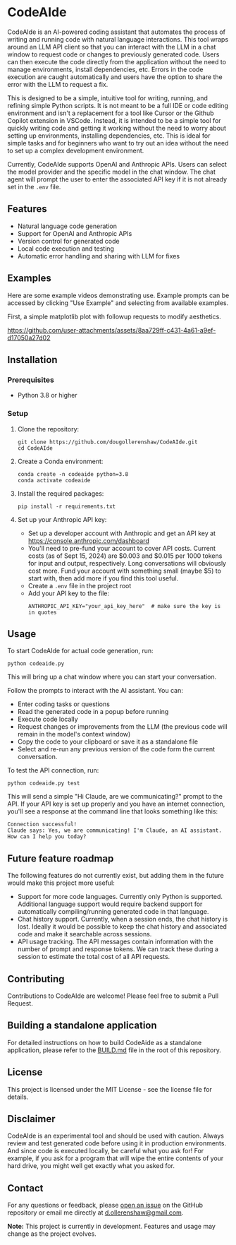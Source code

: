 # CodeAIde

CodeAIde is an AI-powered coding assistant that automates the process of writing and running code with natural language interactions. This tool wraps around an LLM API client so that you can interact with the LLM in a chat window to request code or changes to previously generated code. Users can then execute the code directly from the application without the need to manage environments, install dependencies, etc. Errors in the code execution are caught automatically and users have the option to share the error with the LLM to request a fix.

This is designed to be a simple, intuitive tool for writing, running, and refining simple Python scripts. It is not meant to be a full IDE or code editing environment and isn't a replacement for a tool like Cursor or the Github Copilot extension in VSCode. Instead, it is intended to be a simple tool for quickly writing code and getting it working without the need to worry about setting up environments, installing dependencies, etc. This is ideal for simple tasks and for beginners who want to try out an idea without the need to set up a complex development environment.

Currently, CodeAIde supports OpenAI and Anthropic APIs. Users can select the model provider and the specific model in the chat window. The chat agent will prompt the user to enter the associated API key if it is not already set in the `.env` file.

## Features

- Natural language code generation
- Support for OpenAI and Anthropic APIs
- Version control for generated code
- Local code execution and testing
- Automatic error handling and sharing with LLM for fixes

## Examples

Here are some example videos demonstrating use. Example prompts can be accessed by clicking "Use Example" and selecting from available examples.

First, a simple matplotlib plot with followup requests to modify aesthetics.

https://github.com/user-attachments/assets/8aa729ff-c431-4a61-a9ef-d17050a27d02

## Installation

### Prerequisites

- Python 3.8 or higher

### Setup

1. Clone the repository:
   ```
   git clone https://github.com/dougollerenshaw/CodeAIde.git
   cd CodeAIde
   ```

2. Create a Conda environment:
   ```
   conda create -n codeaide python=3.8
   conda activate codeaide
   ```

3. Install the required packages:
   ```
   pip install -r requirements.txt
   ```

4. Set up your Anthropic API key:
   - Set up a developer account with Anthropic and get an API key at https://console.anthropic.com/dashboard
   - You'll need to pre-fund your account to cover API costs. Current costs (as of Sept 15, 2024) are $0.003 and $0.015 per 1000 tokens for input and output, respectively. Long conversations will obviously cost more. Fund your account with something small (maybe $5) to start with, then add more if you find this tool useful.
   - Create a `.env` file in the project root
   - Add your API key to the file:
     ```
     ANTHROPIC_API_KEY="your_api_key_here"  # make sure the key is in quotes
     ```

## Usage

To start CodeAIde for actual code generation, run:

```
python codeaide.py
```
This will bring up a chat window where you can start your conversation.

Follow the prompts to interact with the AI assistant. You can:
- Enter coding tasks or questions
- Read the generated code in a popup before running
- Execute code locally
- Request changes or improvements from the LLM (the previous code will remain in the model's context window)
- Copy the code to your clipboard or save it as a standalone file
- Select and re-run any previous version of the code form the current conversation.


To test the API connection, run:

```
python codeaide.py test
```
This will send a simple "Hi Claude, are we communicating?" prompt to the API. If your API key is set up properly and you have an internet connection, you'll see a response at the command line that looks something like this:
```
Connection successful!
Claude says: Yes, we are communicating! I'm Claude, an AI assistant. How can I help you today?
```

## Future feature roadmap

The following features do not currently exist, but adding them in the future would make this project more useful:

* Support for more code languages. Currently only Python is supported. Additional language support would require backend support for automatically compiling/running generated code in that language.
* Chat history support. Currently, when a session ends, the chat history is lost. Ideally it would be possible to keep the chat history and associated code and make it searchable across sessions.
* API usage tracking. The API messages contain information with the number of prompt and response tokens. We can track these during a session to estimate the total cost of all API requests.

## Contributing

Contributions to CodeAIde are welcome! Please feel free to submit a Pull Request.

## Building a standalone application

For detailed instructions on how to build CodeAide as a standalone application, please refer to the [BUILD.md](BUILD.md) file in the root of this repository.

## License

This project is licensed under the MIT License - see the license file for details.

## Disclaimer

CodeAIde is an experimental tool and should be used with caution. Always review and test generated code before using it in production environments. And since code is executed locally, be careful what you ask for! For example, if you ask for a program that will wipe the entire contents of your hard drive, you might well get exactly what you asked for.

## Contact

For any questions or feedback, please [open an issue](https://github.com/dougollerenshaw/CodeAIde/issues) on the GitHub repository or email me directly at [d.ollerenshaw@gmail.com](mailto:d.ollerenshaw@gmail.com).


**Note:** This project is currently in development. Features and usage may change as the project evolves.
